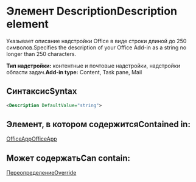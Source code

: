 # <a name="description-element"></a><span data-ttu-id="780ae-101">Элемент Description</span><span class="sxs-lookup"><span data-stu-id="780ae-101">Description element</span></span>

<span data-ttu-id="780ae-102">Указывает описание надстройки Office в виде строки длиной до 250 символов.</span><span class="sxs-lookup"><span data-stu-id="780ae-102">Specifies the description of your Office Add-in as a string no longer than 250 characters.</span></span>

<span data-ttu-id="780ae-103">**Тип надстройки:** контентные и почтовые надстройки, надстройки области задач.</span><span class="sxs-lookup"><span data-stu-id="780ae-103">**Add-in type:** Content, Task pane, Mail</span></span>

## <a name="syntax"></a><span data-ttu-id="780ae-104">Синтаксис</span><span class="sxs-lookup"><span data-stu-id="780ae-104">Syntax</span></span>

```XML
<Description DefaultValue="string">
```

## <a name="contained-in"></a><span data-ttu-id="780ae-105">Элемент, в котором содержится</span><span class="sxs-lookup"><span data-stu-id="780ae-105">Contained in:</span></span>

[<span data-ttu-id="780ae-106">OfficeApp</span><span class="sxs-lookup"><span data-stu-id="780ae-106">OfficeApp</span></span>](officeapp.md)


## <a name="can-contain"></a><span data-ttu-id="780ae-107">Может содержать</span><span class="sxs-lookup"><span data-stu-id="780ae-107">Can contain:</span></span>

[<span data-ttu-id="780ae-108">Переопределение</span><span class="sxs-lookup"><span data-stu-id="780ae-108">Override</span></span>](override.md)

